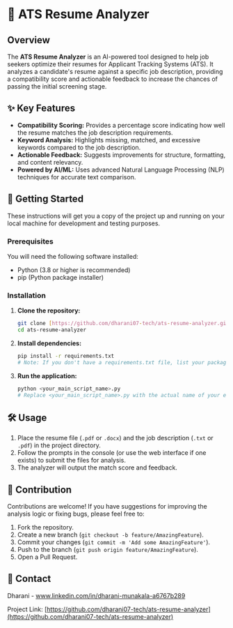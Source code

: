 # 🤖 ATS Resume Analyzer 

## Overview

The **ATS Resume Analyzer** is an AI-powered tool designed to help job seekers optimize their resumes for Applicant Tracking Systems (ATS). It analyzes a candidate's resume against a specific job description, providing a compatibility score and actionable feedback to increase the chances of passing the initial screening stage.

## ✨ Key Features

* **Compatibility Scoring:** Provides a percentage score indicating how well the resume matches the job description requirements.
* **Keyword Analysis:** Highlights missing, matched, and excessive keywords compared to the job description.
* **Actionable Feedback:** Suggests improvements for structure, formatting, and content relevancy.
* **Powered by AI/ML:** Uses advanced Natural Language Processing (NLP) techniques for accurate text comparison.

## 🚀 Getting Started

These instructions will get you a copy of the project up and running on your local machine for development and testing purposes.

### Prerequisites

You will need the following software installed:

* Python (3.8 or higher is recommended)
* pip (Python package installer)

### Installation

1.  **Clone the repository:**
    ```bash
    git clone [https://github.com/dharani07-tech/ats-resume-analyzer.git](https://github.com/dharani07-tech/ats-resume-analyzer.git)
    cd ats-resume-analyzer
    ```

2.  **Install dependencies:**
    ```bash
    pip install -r requirements.txt 
    # Note: If you don't have a requirements.txt file, list your packages (e.g., pip install spacy pandas etc.)
    ```

3.  **Run the application:**
    ```bash
    python <your_main_script_name>.py
    # Replace <your_main_script_name>.py with the actual name of your entry file (e.g., app.py or main.py)
    ```

## 🛠 Usage

1.  Place the resume file (`.pdf` or `.docx`) and the job description (`.txt` or `.pdf`) in the project directory.
2.  Follow the prompts in the console (or use the web interface if one exists) to submit the files for analysis.
3.  The analyzer will output the match score and feedback.

## 🤝 Contribution

Contributions are welcome! If you have suggestions for improving the analysis logic or fixing bugs, please feel free to:

1.  Fork the repository.
2.  Create a new branch (`git checkout -b feature/AmazingFeature`).
3.  Commit your changes (`git commit -m 'Add some AmazingFeature'`).
4.  Push to the branch (`git push origin feature/AmazingFeature`).
5.  Open a Pull Request.

## 📧 Contact

Dharani - www.linkedin.com/in/dharani-munakala-a6767b289


Project Link: [https://github.com/dharani07-tech/ats-resume-analyzer](https://github.com/dharani07-tech/ats-resume-analyzer)
